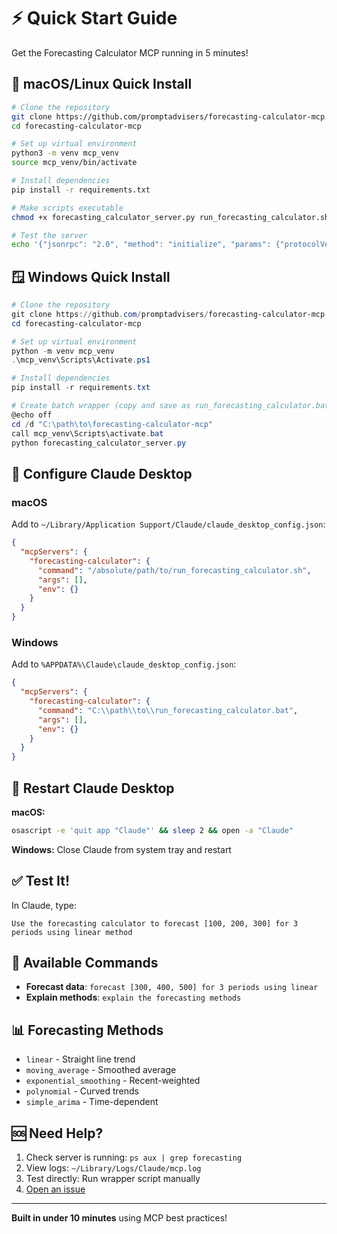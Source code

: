 # ⚡ Quick Start Guide

Get the Forecasting Calculator MCP running in 5 minutes!

## 🚀 macOS/Linux Quick Install

```bash
# Clone the repository
git clone https://github.com/promptadvisers/forecasting-calculator-mcp.git
cd forecasting-calculator-mcp

# Set up virtual environment
python3 -m venv mcp_venv
source mcp_venv/bin/activate

# Install dependencies
pip install -r requirements.txt

# Make scripts executable
chmod +x forecasting_calculator_server.py run_forecasting_calculator.sh

# Test the server
echo '{"jsonrpc": "2.0", "method": "initialize", "params": {"protocolVersion": "2025-06-18", "capabilities": {}, "clientInfo": {"name": "test", "version": "1.0"}}, "id": 1}' | python forecasting_calculator_server.py
```

## 🪟 Windows Quick Install

```powershell
# Clone the repository
git clone https://github.com/promptadvisers/forecasting-calculator-mcp.git
cd forecasting-calculator-mcp

# Set up virtual environment
python -m venv mcp_venv
.\mcp_venv\Scripts\Activate.ps1

# Install dependencies
pip install -r requirements.txt

# Create batch wrapper (copy and save as run_forecasting_calculator.bat)
@echo off
cd /d "C:\path\to\forecasting-calculator-mcp"
call mcp_venv\Scripts\activate.bat
python forecasting_calculator_server.py
```

## 🔧 Configure Claude Desktop

### macOS
Add to `~/Library/Application Support/Claude/claude_desktop_config.json`:

```json
{
  "mcpServers": {
    "forecasting-calculator": {
      "command": "/absolute/path/to/run_forecasting_calculator.sh",
      "args": [],
      "env": {}
    }
  }
}
```

### Windows
Add to `%APPDATA%\Claude\claude_desktop_config.json`:

```json
{
  "mcpServers": {
    "forecasting-calculator": {
      "command": "C:\\path\\to\\run_forecasting_calculator.bat",
      "args": [],
      "env": {}
    }
  }
}
```

## 🔄 Restart Claude Desktop

**macOS:**
```bash
osascript -e 'quit app "Claude"' && sleep 2 && open -a "Claude"
```

**Windows:**
Close Claude from system tray and restart

## ✅ Test It!

In Claude, type:
```
Use the forecasting calculator to forecast [100, 200, 300] for 3 periods using linear method
```

## 🎯 Available Commands

- **Forecast data**: `forecast [300, 400, 500] for 3 periods using linear`
- **Explain methods**: `explain the forecasting methods`

## 📊 Forecasting Methods

- `linear` - Straight line trend
- `moving_average` - Smoothed average
- `exponential_smoothing` - Recent-weighted
- `polynomial` - Curved trends
- `simple_arima` - Time-dependent

## 🆘 Need Help?

1. Check server is running: `ps aux | grep forecasting`
2. View logs: `~/Library/Logs/Claude/mcp.log`
3. Test directly: Run wrapper script manually
4. [Open an issue](https://github.com/promptadvisers/forecasting-calculator-mcp/issues)

---

**Built in under 10 minutes** using MCP best practices!